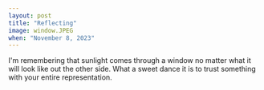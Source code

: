 ```yaml
---
layout: post
title: "Reflecting"
image: window.JPEG
when: "November 8, 2023"
---
```


I'm remembering that sunlight comes through a window no matter what it will look like out the other side. What a sweet dance it is to trust something with your entire representation. 